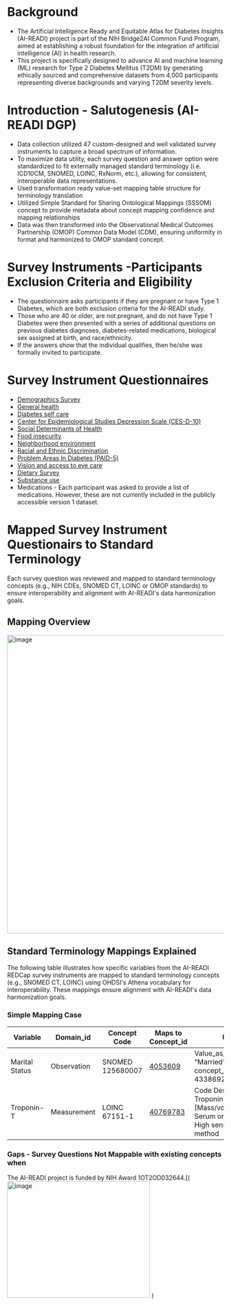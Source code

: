 # Background 
* The Artificial Intelligence Ready and Equitable Atlas for Diabetes Insights (AI-READI) project is part of the NIH Bridge2AI Common Fund Program, aimed at establishing a robust foundation for the integration of artificial intelligence (AI) in health research.
* This project is specifically designed to advance AI and machine learning (ML) research for Type 2 Diabetes Mellitus (T2DM) by generating ethically sourced and comprehensive datasets from 4,000 participants representing diverse backgrounds and varying T2DM severity levels.

# Introduction - Salutogenesis (AI-READI DGP)
* Data collection utilized 47 custom-designed and well validated survey instruments to capture a broad spectrum of information.
* To maximize data utility, each survey question and answer option were standardized to fit externally managed standard terminology (i.e. ICD10CM, SNOMED, LOINC, RxNorm, etc.), allowing for consistent, interoperable data representations. 
* Used transformation ready value-set mapping table structure for terminology translation
* Utilized Simple Standard for Sharing Ontological Mappings (SSSOM) concept to provide metadata about concept mapping confidence and mapping relationships
* Data was then transformed into the Observational Medical Outcomes Partnership (OMOP) Common Data Model (CDM), ensuring uniformity in format and harmonized to OMOP standard concept.

# Survey Instruments -Participants Exclusion Criteria and Eligibility
* The questionnaire asks participants if they are pregnant or have Type 1 Diabetes, which are both exclusion criteria for the AI-READI study.
* Those who are 40 or older, are not pregnant, and do not have Type 1 Diabetes were then presented with a series of additional questions on previous diabetes diagnoses, diabetes-related medications, biological sex assigned at birth, and race/ethnicity.
* If the answers show that the individual qualifies, then he/she was formally invited to participate.

# Survey Instrument Questionnaires  
- [Demographics Survey](https://docs.aireadi.org/v2/questionnaires/demographics.pdf)
- [General health](https://docs.aireadi.org/v2/questionnaires/general-health.pdf)
- [Diabetes self care](https://docs.aireadi.org/v2/questionnaires/diabetes-self-care.pdf)
- [Center for Epidemiological Studies Depression Scale (CES-D-10) ](https://docs.aireadi.org/v2/questionnaires/depression.pdf)
- [Social Determinants of Health ](https://docs.aireadi.org/v2/questionnaires/sdoh.pdf)
- [Food insecurity](https://docs.aireadi.org/v2/questionnaires/food-security.pdf)
- [Neighborhood environment](https://docs.aireadi.org/v2/questionnaires/neighborhood.pdf)
- [Racial and Ethnic Discrimination](https://docs.aireadi.org/v2/questionnaires/racial.pdf)
- [Problem Areas In Diabetes (PAID-5)](https://docs.aireadi.org/v2/questionnaires/sdoh.pdf)
- [Vision and access to eye care](https://docs.aireadi.org/v2/questionnaires/visual.pdf)
- [Dietary Survey](https://docs.aireadi.org/v2/questionnaires/dietary.pdf)
- [Substance use](https://docs.aireadi.org/v2/questionnaires/substance-use.pdf)
- Medications - Each participant was asked to provide a list of medications. However, these are not currently included in the publicly accessible version 1 dataset.

 # Mapped Survey Instrument Questionairs to Standard Terminology 
 Each survey question was reviewed and mapped to standard terminology concepts (e.g., NIH CDEs, SNOMED CT, LOINC or OMOP standards) to ensure interoperability and alignment with AI-READI's data harmonization goals.
 ## Mapping Overview
 <img width="1805" height="692" alt="image" src="https://github.com/user-attachments/assets/1f70f5fd-debb-40f4-9fe5-7248cea21f8a" />





## Standard Terminology Mappings Explained

The following table illustrates how specific variables from the AI-READI REDCap survey instruments are mapped to standard terminology concepts (e.g., SNOMED CT, LOINC) using OHDSI's Athena vocabulary for interoperability. These mappings ensure alignment with AI-READI's data harmonization goals.

### Simple Mapping Case
| Variable | Domain_id | Concept Code | Maps to Concept_id | URL | Additional Details |
|----------|-----------|--------------|--------------------|-----|--------------------|
| Marital Status | Observation | SNOMED 125680007 | [4053609](https://athena.ohdsi.org/search-terms/terms/4053609) | Value_as_concept_id: “Married” concept_id: 4338692 |
| Troponin-T | Measurement | LOINC 67151-1 | [40769783](https://athena.ohdsi.org/search-terms/terms/40769783) | Code Description: Troponin T.cardiac [Mass/volume] in Serum or Plasma by High sensitivity method |

### Gaps - Survey Questions Not Mappable with existing concepts when 



The AI-READI project is funded by NIH Award 1OT2OD032644.[(<img width="332" height="270" alt="image" src="https://github.com/user-attachments/assets/dff5f6ad-391a-4f3d-a9a3-7be49b82d8be" />
)
  
 
